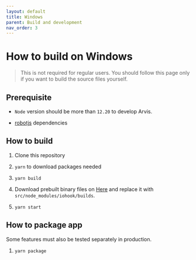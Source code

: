 ```yaml
---
layout: default
title: Windows
parent: Build and development
nav_order: 3
---
```


# How to build on Windows

> This is not required for regular users. You should follow this page only if you want to build the source files yourself.

## Prerequisite

* `Node` version should be more than `12.20` to develop Arvis.

* [robotjs](https://github.com/octalmage/robotjs#Building) dependencies

## How to build

1. Clone this repository

2. `yarn` to download packages needed

3. `yarn build`

4. Download prebuilt binary files on [Here](https://github.com/wilix-team/iohook) and replace it with `src/node_modules/iohook/builds`.

5. `yarn start`

## How to package app

Some features must also be tested separately in production.

1. `yarn package`
